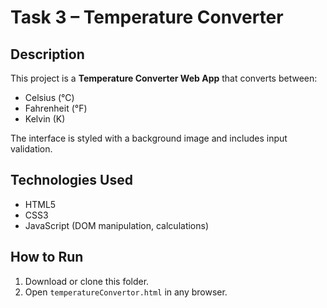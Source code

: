 # Task 3 – Temperature Converter

## Description
This project is a **Temperature Converter Web App** that converts between:  
- Celsius (°C)  
- Fahrenheit (°F)  
- Kelvin (K)  

The interface is styled with a background image and includes input validation.

##  Technologies Used
- HTML5  
- CSS3  
- JavaScript (DOM manipulation, calculations)  

##  How to Run
1. Download or clone this folder.  
2. Open `temperatureConvertor.html` in any browser.  

